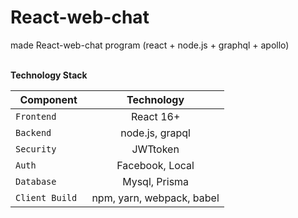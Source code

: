 # React-web-chat
made React-web-chat program (react + node.js + graphql + apollo)
<br />
<br />


**Technology Stack**

| Component | Technology |
|---|:---:|
| `Frontend` | 	React 16+ | 
| `Backend` | node.js, grapql |
| `Security` | JWTtoken |
| `Auth` | Facebook, Local |
| `Database` | Mysql, Prisma |
| `Client Build	` | npm, yarn, webpack, babel |
